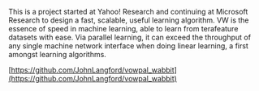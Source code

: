 This is a project started at Yahoo! Research and continuing at Microsoft Research to design a fast, scalable, useful learning algorithm.
VW is the essence of speed in machine learning, able to learn from terafeature datasets with ease. Via parallel learning, it can exceed the throughput of any single machine network interface when doing linear learning, a first amongst learning algorithms.

[https://github.com/JohnLangford/vowpal_wabbit](https://github.com/JohnLangford/vowpal_wabbit)

